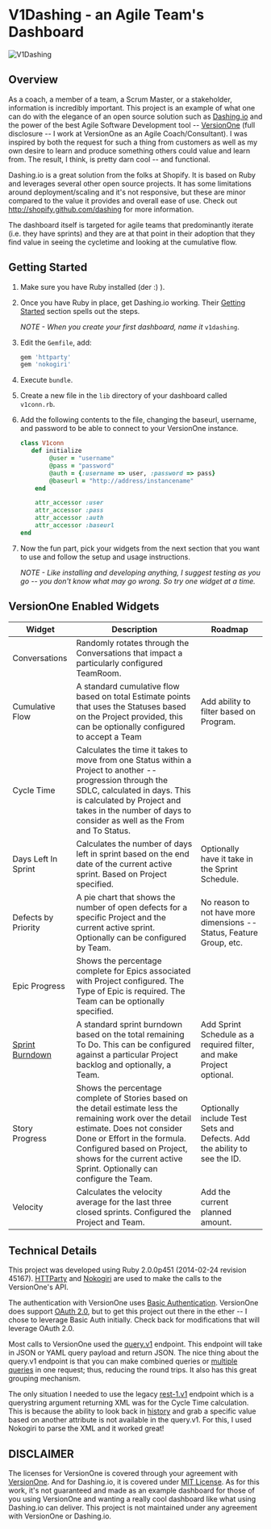 # V1Dashing - an Agile Team's Dashboard

![V1Dashing](https://raw.github.com/mtbadgley/v1dashing/master/doc/images/fulldashboard_sm.png)

## Overview

As a coach, a member of a team, a Scrum Master, or a stakeholder, information is incredibly important.  This project is an example of what one can do with the elegance of an open source solution such as [Dashing.io](http://dashing.io) and the power of the best Agile Software Development tool -- [VersionOne](http://www.versionone.com) (full disclosure -- I work at VersionOne as an Agile Coach/Consultant). I was inspired by both the request for such a thing from customers as well as my own desire to learn and produce something others could value and learn from.  The result, I think, is pretty darn cool -- and functional.  

Dashing.io is a great solution from the folks at Shopify.  It is based on Ruby and leverages several other open source projects. It has some limitations around deployment/scaling and it's not responsive, but these are minor compared to the value it provides and overall ease of use. Check out http://shopify.github.com/dashing for more information.

The dashboard itself is targeted for agile teams that predominantly iterate (i.e. they have sprints) and they are at that point in their adoption that they find value in seeing the cycletime and looking at the cumulative flow.

## Getting Started

1. Make sure you have Ruby installed (der :) ).  
1. Once you have Ruby in place, get Dashing.io working.  Their [Getting Started](http://dashing.io/#setup) section spells out the steps.

   *NOTE - When you create your first dashboard, name it* `v1dashing`.

1. Edit the `Gemfile`, add:

   ```ruby
   gem 'httparty'
   gem 'nokogiri'
   ```

1. Execute `bundle`.
1. Create a new file in the `lib` directory of your dashboard called `v1conn.rb`.
2. Add the following contents to the file, changing the baseurl, username, and password to be able to connect to your VersionOne instance.
 
   ```ruby
   class V1conn
      def initialize
   		   @user = "username"
   		   @pass = "password"
   		   @auth = {:username => user, :password => pass}
   		   @baseurl = "http://address/instancename"
   	   end
   
   	   attr_accessor :user
   	   attr_accessor :pass
   	   attr_accessor :auth
   	   attr_accessor :baseurl
   end
   ```

1. Now the fun part, pick your widgets from the next section that you want to use and follow the setup and usage instructions.

   *NOTE - Like installing and developing anything, I suggest testing as you go -- you don't know what may go wrong.  So try one widget at a time.*

## VersionOne Enabled Widgets

| Widget | Description | Roadmap |
|--------|-------------|------------------|
| Conversations | Randomly rotates through the Conversations that impact a particularly configured TeamRoom. | |
| Cumulative Flow | A standard cumulative flow based on total Estimate points that uses the Statuses based on the Project provided, this can be optionally configured to accept a Team | Add ability to filter based on Program. |
| Cycle Time | Calculates the time it takes to move from one Status within a Project to another -- progression through the SDLC, calculated in days. This is calculated by Project and takes in the number of days to consider as well as the From and To Status. | |
| Days Left In Sprint | Calculates the number of days left in sprint based on the end date of the current active sprint.  Based on Project specified. | Optionally have it take in the Sprint Schedule. |
| Defects by Priority | A pie chart that shows the number of open defects for a specific Project and the current active sprint. Optionally can be configured by Team. | No reason to not have more dimensions -- Status, Feature Group, etc. |
| Epic Progress | Shows the percentage complete for Epics associated with Project configured.  The Type of Epic is required.  The Team can be optionally specified. | |
| [Sprint Burndown](https://gist.github.com/mtbadgley/fc81d71152dd32ec5829) | A standard sprint burndown based on the total remaining To Do. This can be configured against a particular Project backlog and optionally, a Team. | Add Sprint Schedule as a required filter, and make Project optional. |
| Story Progress | Shows the percentage complete of Stories based on the detail estimate less the remaining work over the detail estimate.  Does not consider Done or Effort in the formula. Configured based on Project, shows for the current active Sprint.  Optionally can configure the Team. | Optionally include Test Sets and Defects. Add the ability to see the ID. |
| Velocity | Calculates the velocity average for the last three closed sprints.  Configured the Project and Team. | Add the current planned amount. |

## Technical Details

This project was developed using Ruby 2.0.0p451 (2014-02-24 revision 45167).  [HTTParty](http://johnnunemaker.com/httparty/) and [Nokogiri](http://nokogiri.org) are used to make the calls to the VersionOne's API. 

The authentication with VersionOne uses [Basic Authentication](http://community.versionone.com/Developers/Developer-Library/Documentation/API/Security/Application_Authentication/Basic_Authentication).  VersionOne does support [OAuth 2.0](http://community.versionone.com/Developers/Developer-Library/Documentation/API/Security/Oauth_2.0_Authentication), but to get this project out there in the ether -- I chose to leverage Basic Auth initially.  Check back for modifications that will leverage OAuth 2.0.

Most calls to VersionOne used the [query.v1](http://community.versionone.com/Developers/Developer-Library/Documentation/API/Endpoints/query.v1) endpoint.  This endpoint will take in JSON or YAML query payload and return JSON.  The nice thing about the query.v1 endpoint is that you can make combined queries or [multiple queries](http://community.versionone.com/Developers/Developer-Library/Recipes/Query_for_Burndown_Data) in one request; thus, reducing the round trips.  It also has this great grouping mechanism.  

The only situation I needed to use the legacy [rest-1.v1](http://community.versionone.com/Developers/Developer-Library/Documentation/API/Endpoints/rest-1.v1%2F%2FData) endpoint which is a querystring argument returning XML was for the Cycle Time calculation.  This is because the ability to look back in [history](http://community.versionone.com/Developers/Developer-Library/Documentation/API/Endpoints/rest-1.v1%2F%2FHist) and grab a specific value based on another attribute is  not available in the query.v1.  For this, I used Nokogiri to parse the XML and it worked great!

## DISCLAIMER

The licenses for VersionOne is covered through your agreement with [VersionOne](http://www.versionone.com).  And for Dashing.io, it is covered under [MIT License](https://github.com/Shopify/dashing/blob/master/MIT-LICENSE).  As for this work, it's not guaranteed and made as an example dashboard for those of you using VersionOne and wanting a really cool dashboard like what using Dashing.io can deliver.  This project is not maintained under any agreement with VersionOne or Dashing.io.

